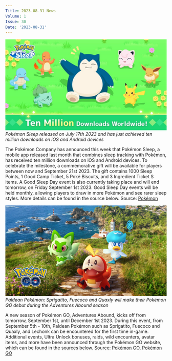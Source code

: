 ```yaml
---
Title: 2023-08-31 News
Volume: 1
Issue: 30
Date: '2023-08-31'
---
```


[![Pokémon Sleep released on July 17th 2023 and has just achieved ten million downloads on iOS and Android devices](/web/images/pokemon-sleep-released-on-july-17th-2023-and-has-just-achieved-ten-million-downloads-on-ios-and-andr.jpeg)](/web/images/pokemon-sleep-released-on-july-17th-2023-and-has-just-achieved-ten-million-downloads-on-ios-and-andr.jpeg)*Pokémon Sleep released on July 17th 2023 and has just achieved ten million downloads on iOS and Android devices*

The Pokémon Company has announced this week that Pokémon Sleep, a mobile app released last month that combines sleep tracking with Pokémon, has received ten million downloads on iOS and Android devices. To celebrate the milestone, a commemorative gift will be available for players between now and September 21st 2023. The gift contains 1000 Sleep Points, 1 Good Camp Ticket, 5 Poké Biscuits, and 3 Ingredient Ticket S items. A Good Sleep Day event is also currently taking place and will end tomorrow, on Friday September 1st 2023. Good Sleep Day events will be held monthly, allowing players to draw in more Pokémon and see rarer sleep styles. More details can be found in the source below.
Source: [Pokémon](https://press.pokemon.com/en/Pokemon-Sleep-Celebrates-Ten-Million-Downloads)

[![Paldean Pokémon: Sprigatito, Fuecoco and Quaxly will make their Pokémon GO debut during the Adventures Abound season](/web/images/paldean-pokemon-sprigatito-fuecoco-and-quaxly-will-make-their-pokemon-go-debut-during-the-adventures.jpeg)](/web/images/paldean-pokemon-sprigatito-fuecoco-and-quaxly-will-make-their-pokemon-go-debut-during-the-adventures.jpeg)*Paldean Pokémon: Sprigatito, Fuecoco and Quaxly will make their Pokémon GO debut during the Adventures Abound season*

A new season of Pokémon GO, Adventures Abound, kicks off from tomorrow, September 1st, until December 1st 2023. During this event, from September 5th - 10th, Paldean Pokémon such as Sprigatito, Fuecoco and Quaxly, and Lechonk can be encountered for the first time in-game. Additional events, Ultra Unlock bonuses, raids, wild encounters, avatar items, and more have been announced through the Pokémon GO website, which can be found in the sources below.
Source: [Pokémon GO](https://pokemongolive.com/post/paldea-region-launch), [Pokémon GO](https://pokemongolive.com/post/ultra-unlock-paldea)